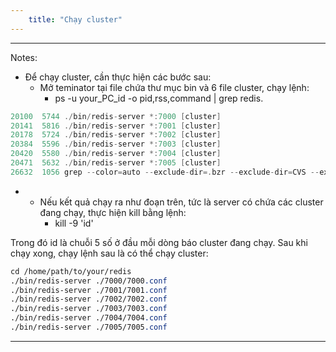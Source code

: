 ```yaml
---
    title: "Chạy cluster"
---
```


---
Notes:

* Để chạy cluster, cần thực hiện các bước sau:
  * Mở teminator tại file chứa thư mục bin và 6 file cluster, chạy lệnh:
    * ps -u your_PC_id -o pid,rss,command | grep redis.

```scala
20100  5744 ./bin/redis-server *:7000 [cluster]
20141  5816 ./bin/redis-server *:7001 [cluster]
20178  5724 ./bin/redis-server *:7002 [cluster]
20384  5596 ./bin/redis-server *:7003 [cluster]
20420  5580 ./bin/redis-server *:7004 [cluster]
20471  5632 ./bin/redis-server *:7005 [cluster]
26632  1056 grep --color=auto --exclude-dir=.bzr --exclude-dir=CVS --exclude-dir=.git --exclude-dir=.hg --exclude-dir=.svn redis
```

* 
  * Nếu kết quả chạy ra như đoạn trên, tức là server có chứa các cluster đang chạy, thực hiện kill bằng lệnh:
    * kill -9 'id'

Trong đó id là chuỗi 5 số ở đầu mỗi dòng báo cluster đang chạy. Sau khi chạy xong, chạy lệnh sau là có thể chạy cluster:

```css
cd /home/path/to/your/redis
./bin/redis-server ./7000/7000.conf
./bin/redis-server ./7001/7001.conf
./bin/redis-server ./7002/7002.conf
./bin/redis-server ./7003/7003.conf
./bin/redis-server ./7004/7004.conf
./bin/redis-server ./7005/7005.conf
```

---